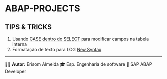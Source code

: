 # ABAP-PROJECTS

## TIPS & TRICKS
1. Usando [CASE dentro do SELECT](/TIPS_&_TRICK/ZPROG_SELECT_WITH_CASE_ERI.ABAP) para modificar campos na tabela interna
2. Formatação de texto para LOG [New Syntax](/TIPS_&_TRICK/ZPROG_NEW_SYNTAX_TEXT_LOG_ERI.ABAP) 


---
🧑‍💼 **Autor:** Erisom Almeida
🎓 Esp. Engenharia de software
📍 SAP ABAP Developer
  
